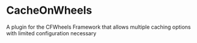 # CacheOnWheels
A plugin for the CFWheels Framework that allows multiple caching options with limited configuration necessary
